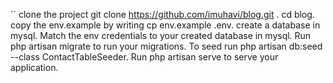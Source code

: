 ``
clone the project git clone https://github.com/imuhavi/blog.git .
cd blog.
copy the env.example by writing cp env.example .env.
create a database in mysql.
Match the env credentials to your created database in mysql.
Run php artisan migrate to run your migrations.
To seed run php artisan db:seed --class ContactTableSeeder.
Run php artisan serve to serve your application.
